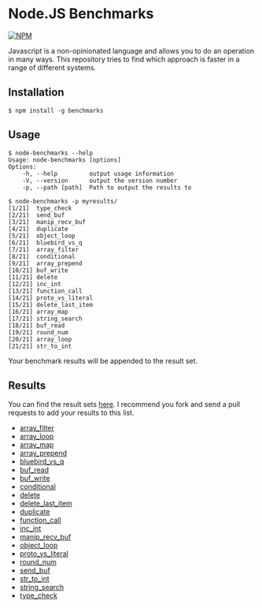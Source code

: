 Node.JS Benchmarks
==================

[![NPM](https://nodei.co/npm/benchmarks.png?downloads=true)](https://nodei.co/npm/benchmarks/)

Javascript is a non-opinionated language and allows you to do an operation in many ways.
This repository tries to find which approach is faster in a range of different systems.

Installation
------------

    $ npm install -g benchmarks

Usage
-----

    $ node-benchmarks --help
    Usage: node-benchmarks [options]
    Options:
        -h, --help         output usage information
        -V, --version      output the version number
        -p, --path [path]  Path to output the results to

    $ node-benchmarks -p myresults/
    [1/21]  type_check
    [2/21]  send_buf
    [3/21]  manip_recv_buf
    [4/21]  duplicate
    [5/21]  object_loop
    [6/21]  bluebird_vs_q
    [7/21]  array_filter
    [8/21]  conditional
    [9/21]  array_prepend
    [10/21] buf_write
    [11/21] delete
    [12/21] inc_int
    [13/21] function_call
    [14/21] proto_vs_literal
    [15/21] delete_last_item
    [16/21] array_map
    [17/21] string_search
    [18/21] buf_read
    [19/21] round_num
    [20/21] array_loop
    [21/21] str_to_int

Your benchmark results will be appended to the result set.

Results
-------

You can find the result sets [here](https://github.com/majimboo/node_benchmarks/tree/master/results). I recommend you fork and send a pull requests to add your results to this list.

- [array_filter](https:/github.com/majimboo/node-benchmarks/tree/master/results/array_filter.md)
- [array_loop](https:/github.com/majimboo/node-benchmarks/tree/master/results/array_loop.md)
- [array_map](https:/github.com/majimboo/node-benchmarks/tree/master/results/array_map.md)
- [array_prepend](https:/github.com/majimboo/node-benchmarks/tree/master/results/array_prepend.md)
- [bluebird_vs_q](https:/github.com/majimboo/node-benchmarks/tree/master/results/bluebird_vs_q.md)
- [buf_read](https:/github.com/majimboo/node-benchmarks/tree/master/results/buf_read.md)
- [buf_write](https:/github.com/majimboo/node-benchmarks/tree/master/results/buf_write.md)
- [conditional](https:/github.com/majimboo/node-benchmarks/tree/master/results/conditional.md)
- [delete](https:/github.com/majimboo/node-benchmarks/tree/master/results/delete.md)
- [delete_last_item](https:/github.com/majimboo/node-benchmarks/tree/master/results/delete_last_item.md)
- [duplicate](https:/github.com/majimboo/node-benchmarks/tree/master/results/duplicate.md)
- [function_call](https:/github.com/majimboo/node-benchmarks/tree/master/results/function_call.md)
- [inc_int](https:/github.com/majimboo/node-benchmarks/tree/master/results/inc_int.md)
- [manip_recv_buf](https:/github.com/majimboo/node-benchmarks/tree/master/results/manip_recv_buf.md)
- [object_loop](https:/github.com/majimboo/node-benchmarks/tree/master/results/object_loop.md)
- [proto_vs_literal](https:/github.com/majimboo/node-benchmarks/tree/master/results/proto_vs_literal.md)
- [round_num](https:/github.com/majimboo/node-benchmarks/tree/master/results/round_num.md)
- [send_buf](https:/github.com/majimboo/node-benchmarks/tree/master/results/send_buf.md)
- [str_to_int](https:/github.com/majimboo/node-benchmarks/tree/master/results/str_to_int.md)
- [string_search](https:/github.com/majimboo/node-benchmarks/tree/master/results/string_search.md)
- [type_check](https:/github.com/majimboo/node-benchmarks/tree/master/results/type_check.md)
